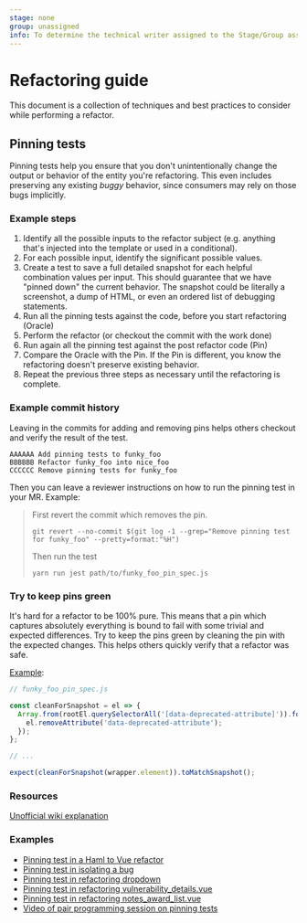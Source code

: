 ```yaml
---
stage: none
group: unassigned
info: To determine the technical writer assigned to the Stage/Group associated with this page, see https://about.gitlab.com/handbook/engineering/ux/technical-writing/#assignments
---
```


# Refactoring guide

This document is a collection of techniques and best practices to consider while performing a refactor.

## Pinning tests

Pinning tests help you ensure that you don't unintentionally change the output or behavior of the entity you're refactoring. This even includes preserving any existing *buggy* behavior, since consumers may rely on those bugs implicitly.

### Example steps

1. Identify all the possible inputs to the refactor subject (e.g. anything that's injected into the template or used in a conditional).
1. For each possible input, identify the significant possible values.
1. Create a test to save a full detailed snapshot for each helpful combination values per input. This should guarantee that we have "pinned down" the current behavior. The snapshot could be literally a screenshot, a dump of HTML, or even an ordered list of debugging statements.
1. Run all the pinning tests against the code, before you start refactoring (Oracle)
1. Perform the refactor (or checkout the commit with the work done)
1. Run again all the pinning test against the post refactor code (Pin)
1. Compare the Oracle with the Pin. If the Pin is different, you know the refactoring doesn't preserve existing behavior.
1. Repeat the previous three steps as necessary until the refactoring is complete.

### Example commit history

Leaving in the commits for adding and removing pins helps others checkout and verify the result of the test.

```shell
AAAAAA Add pinning tests to funky_foo
BBBBBB Refactor funky_foo into nice_foo
CCCCCC Remove pinning tests for funky_foo
```

Then you can leave a reviewer instructions on how to run the pinning test in your MR. Example:

> First revert the commit which removes the pin.
>
> ```shell
> git revert --no-commit $(git log -1 --grep="Remove pinning test for funky_foo" --pretty=format:"%H")
> ```
>
> Then run the test
>
> ```shell
> yarn run jest path/to/funky_foo_pin_spec.js
> ```

### Try to keep pins green

It's hard for a refactor to be 100% pure. This means that a pin which captures absolutely everything is bound to fail with
some trivial and expected differences. Try to keep the pins green by cleaning the pin with the expected changes. This helps
others quickly verify that a refactor was safe.

[Example](https://gitlab.com/gitlab-org/gitlab/-/commit/7b73da4078a60cf18f5c10c712c66c302174f506?merge_request_iid=29528#a061e6835fd577ccf6802c8a476f4e9d47466d16_0_23):

```javascript
// funky_foo_pin_spec.js

const cleanForSnapshot = el => {
  Array.from(rootEl.querySelectorAll('[data-deprecated-attribute]')).forEach(el => {
    el.removeAttribute('data-deprecated-attribute');
  });
};

// ...

expect(cleanForSnapshot(wrapper.element)).toMatchSnapshot();
```

### Resources

[Unofficial wiki explanation](http://wiki.c2.com/?PinningTests)

### Examples

- [Pinning test in a Haml to Vue refactor](https://gitlab.com/gitlab-org/gitlab/-/merge_requests/27691#pinning-tests)
- [Pinning test in isolating a bug](https://gitlab.com/gitlab-org/gitlab-foss/-/merge_requests/32198#note_212736225)
- [Pinning test in refactoring dropdown](https://gitlab.com/gitlab-org/gitlab/-/merge_requests/28173)
- [Pinning test in refactoring vulnerability_details.vue](https://gitlab.com/gitlab-org/gitlab/-/merge_requests/25830/commits)
- [Pinning test in refactoring notes_award_list.vue](https://gitlab.com/gitlab-org/gitlab/-/merge_requests/29528#pinning-test)
- <i class="fa fa-youtube-play youtube" aria-hidden="true"></i> [Video of pair programming session on pinning tests](https://youtu.be/LrakPcspBK4)
